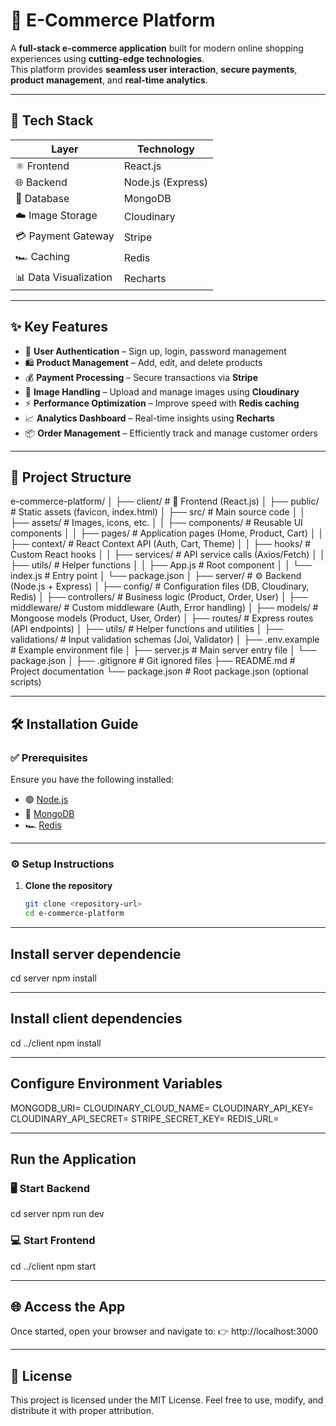 # 🛒 E-Commerce Platform

A **full-stack e-commerce application** built for modern online shopping experiences using **cutting-edge technologies**.  
This platform provides **seamless user interaction**, **secure payments**, **product management**, and **real-time analytics**.

---

## 🚀 Tech Stack

| Layer | Technology |
|-------|-------------|
| ⚛️ Frontend | React.js |
| 🌐 Backend | Node.js (Express) |
| 🍃 Database | MongoDB |
| ☁️ Image Storage | Cloudinary |
| 💳 Payment Gateway | Stripe |
| 🏎️ Caching | Redis |
| 📊 Data Visualization | Recharts |

---

## ✨ Key Features

- 🔑 **User Authentication** – Sign up, login, password management  
- 🛍️ **Product Management** – Add, edit, and delete products  
- 💰 **Payment Processing** – Secure transactions via **Stripe**  
- 📸 **Image Handling** – Upload and manage images using **Cloudinary**  
- ⚡ **Performance Optimization** – Improve speed with **Redis caching**  
- 📈 **Analytics Dashboard** – Real-time insights using **Recharts**  
- 📦 **Order Management** – Efficiently track and manage customer orders  

---

## 🧭 Project Structure

e-commerce-platform/
│
├── client/                         # 🎨 Frontend (React.js)
│   ├── public/                     # Static assets (favicon, index.html)
│   ├── src/                        # Main source code
│   │   ├── assets/                 # Images, icons, etc.
│   │   ├── components/             # Reusable UI components
│   │   ├── pages/                  # Application pages (Home, Product, Cart)
│   │   ├── context/                # React Context API (Auth, Cart, Theme)
│   │   ├── hooks/                  # Custom React hooks
│   │   ├── services/               # API service calls (Axios/Fetch)
│   │   ├── utils/                  # Helper functions
│   │   ├── App.js                  # Root component
│   │   └── index.js                # Entry point
│   └── package.json
│
├── server/                         # ⚙️ Backend (Node.js + Express)
│   ├── config/                     # Configuration files (DB, Cloudinary, Redis)
│   ├── controllers/                # Business logic (Product, Order, User)
│   ├── middleware/                 # Custom middleware (Auth, Error handling)
│   ├── models/                     # Mongoose models (Product, User, Order)
│   ├── routes/                     # Express routes (API endpoints)
│   ├── utils/                      # Helper functions and utilities
│   ├── validations/                # Input validation schemas (Joi, Validator)
│   ├── .env.example                # Example environment file
│   ├── server.js                   # Main server entry file
│   └── package.json
│
├── .gitignore                      # Git ignored files
├── README.md                       # Project documentation
└── package.json                    # Root package.json (optional scripts)


---

## 🛠️ Installation Guide

### ✅ Prerequisites
Ensure you have the following installed:
- 🟢 [Node.js](https://nodejs.org/)
- 🍃 [MongoDB](https://www.mongodb.com/)
- 🏎️ [Redis](https://redis.io/)

---

### ⚙️ Setup Instructions

1. **Clone the repository**
   ```bash
   git clone <repository-url>
   cd e-commerce-platform

---

## Install server dependencie

cd server
npm install

---

## Install client dependencies

cd ../client
npm install

---

## Configure Environment Variables

MONGODB_URI=<your-mongodb-uri>
CLOUDINARY_CLOUD_NAME=<your-cloudinary-cloud-name>
CLOUDINARY_API_KEY=<your-cloudinary-api-key>
CLOUDINARY_API_SECRET=<your-cloudinary-api-secret>
STRIPE_SECRET_KEY=<your-stripe-secret-key>
REDIS_URL=<your-redis-url>

---

## Run the Application

### 🖥️ Start Backend
cd server
npm run dev

### 💻 Start Frontend
cd ../client
npm start

---

## 🌐 Access the App

Once started, open your browser and navigate to:
👉 http://localhost:3000

---

## 📄 License

This project is licensed under the MIT License.
Feel free to use, modify, and distribute it with proper attribution.
